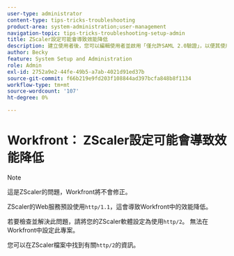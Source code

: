 ```yaml
---
user-type: administrator
content-type: tips-tricks-troubleshooting
product-area: system-administration;user-management
navigation-topic: tips-tricks-troubleshooting-setup-admin
title: ZScaler設定可能會導致效能降低
description: 建立使用者後，您可以編輯使用者並啟用「僅允許SAML 2.0驗證」，以便其使用者和密碼由SAML系統控制。 啟用此選項後，使用者只能透過SAML登入。
author: Becky
feature: System Setup and Administration
role: Admin
exl-id: 2752a9e2-44fe-49b5-a7ab-4021d91ed37b
source-git-commit: f66b219e9fd203f108844ad397bcfa848b8f1134
workflow-type: tm+mt
source-wordcount: '107'
ht-degree: 0%

---
```


# Workfront： ZScaler設定可能會導致效能降低

>[!NOTE]
>
>這是ZScaler的問題，Workfront將不會修正。

ZScaler的Web服務預設使用`http/1.1`，這會導致Workfront中的效能降低。

若要檢查並解決此問題，請將您的ZScaler軟體設定為使用`http/2`。 無法在Workfront中設定此專案。

您可以在ZScaler檔案中找到有關`http/2`的資訊。
